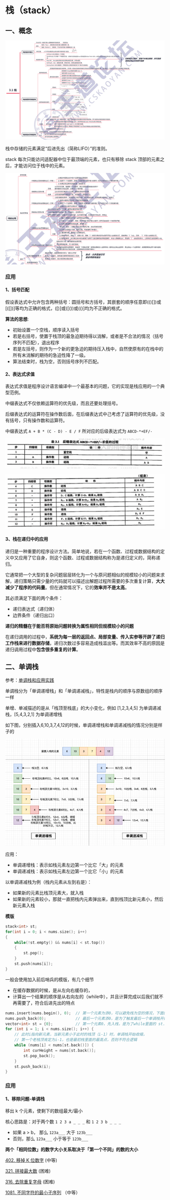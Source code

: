# 栈（stack）

## 一、概念

![3-1](./doc/3-1.png)

栈中存储的元素满足“后进先出（简称LIFO）”的准则。

stack 每次只能访问适配器中位于最顶端的元素，也只有移除 stack 顶部的元素之后，才能访问位于栈中的元素。

![3-4](./doc/3-4.png)

### 应用

#### 1、括号匹配

假设表达式中允许包含两种括号：圆括号和方括号，其嵌套的顺序任意即(()[])或[([])]等均为正确的格式，([)]或([())或(()]均为不正确的格式。

**算法的思想**:

- 初始设置一个空栈，顺序读入括号
- 若是右括号，使置于栈顶的最急迫期待得以消解，或者是不合法的情况（括号序列不匹配），退出程序
- 若是左括号，则作为一个新的更急迫的期待压入栈中，自然使原有的在栈中的所有末消解的期待的急迫性降了一级。
- 算法结束时，栈为空，否则括号序列不匹配。

#### 2、表达式求值

表达式求值是程序设计语言编译中一个最基本的问题，它的实现是栈应用的一个典型范例。

中缀表达式不仅依赖运算符的优先级，而且还要处理括号。

后缀表达式的运算符在操作数后面，在后缀表达式中己考虑了运算符的优先级，没有括号，只有操作数和运算符。

中缀表达式 `A + B * (C - D) - E / F` 所对应的后级表达式为 `ABCD-*+EF/-`

![3-6](./doc/3-6.png)

![3-7](./doc/3-7.png)

#### 3、栈在递归中的应用

递归是一种重要的程序设计方法。简单地说，若在一个函数、过程或数据结构的定义中又应用了它自身，则这个函数、过程或数据结构称为是递归定义的，简称递归。

它通常把一个大型的复杂问题层层转化为一个与原问题相似的规模较小的问题来求解，递归策略只需少量的代码就可以描述出解题过程所需要的多次重复计算，**大大减少了程序的代码量**。但在通常情况下，它的**效率并不是太高**。

其必须满足下面的两个条件：

- 递归表达式（递归体）
- 边界条件（递归出口）

**递归的精髓在于能否将原始问题转换为属性相同但规模较小的问题**

在递归调用的过程中，**系统为每一层的返回点、局部变量、传入实参等开辟了递归工作栈来进行数据存储**，递归次数过多容易造成栈滥出等。而其效率不高的原因是递归调用过程中**包含很多重复的计算**。

## 二、单调栈

参考：[单调栈和应用实践](https://www.jianshu.com/p/6bbd3653a57f)

单调栈分为「单调递增栈」和「单调递减栈」，特性是栈内的顺序与原数组的顺序一样

单增、单减描述的是从「栈顶至栈底」的大小变化，例如 [1,2,3,4,5] 为单调递减栈，[5,4,3,2,1] 为单调递增栈

如下图，分别插入6,10,3,7,4,12的时候，单调递增栈和单调递减栈的情况分别是样子的

![stk-1](./doc/stk-1.png)



应用：

- 单调递增栈：表示如栈元素左边第一个比它「大」的元素
- 单调递减栈：表示如栈元素左边第一个比它「小」的元素

以单调递减栈为例（栈内元素从左到右是）：

- 如果新的元素比栈顶元素大，就入栈
- 如果新的元素较小，那就一直把栈内元素弹出来，直到栈顶比新元素小，然后新元素入栈

**模版**

```c++
stack<int> st;
for(int i = 0; i < nums.size(); i++)
{
	while(!st.empty() && nums[i] < st.top())
	{
		st.pop();
	}
	st.push(nums[i]);
}
```

一般会使用加入前后哨兵的模版，有几个细节

- 在缓存数据的时候，是从左向右缓存的，
- 计算出一个结果的顺序是从右向左的（while中），并且计算完成以后我们就不再需要了，符合后进先出的特点

```c++
nums.insert(nums.begin(), 0);  // 第一个元素为添0，可以避免栈为空的情况，下面的while不用判断 !st.empty()，0可看作是所有元素中最小的值
nums.push_back(0);             // 最后一个元素添0，是为了触发最后一个单调栈开始收缩
vector<int> st = {0};          // 第一个元素0，先入栈，是为了while里面的 st.back() 第一次能取到值
for (int i = 1; i < nums.size(); i++) {
    // 此时i指向新元素，当新元素小于此时的栈顶（i-1）时，单调栈开始收缩，
    // 第一个老栈顶肯定为i-1，也是最初栈里面的最高点，否则不符合逻辑
    while (nums[i] < nums[st.back()]) {
        int curHeight = nums[st.back()];
        st.pop_back();
    }
    st.push_back(i);
}

```

### 应用

#### 1、移除问题-单调栈

移出 k 个元素，使剩下的数组最大/最小

核心思路是：对于两个数 `1 2 3 a _ _ _` 和 `1 2 3 b _ _ _`

- 如果 a > b， 那么 `123a___` 大于 `123b___`
- 否则，那么 `123a___` 小于等于 `123b___`

**两个「相同位数」的数字大小关系取决于「第一个不同」的数的大小**

[402. 移掉 K 位数字](https://leetcode-cn.com/problems/remove-k-digits/) (中等)

[321. 拼接最大数](https://leetcode-cn.com/problems/create-maximum-number/) (困难)

[316. 去除重复字母](https://leetcode-cn.com/problems/remove-duplicate-letters/) (困难)

[1081. 不同字符的最小子序列](https://leetcode-cn.com/problems/smallest-subsequence-of-distinct-characters/) （中等）
